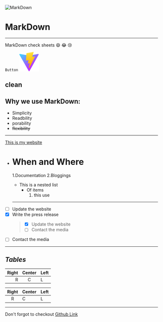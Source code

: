![MarkDown](https://www.logo.wine/a/logo/Markdown/Markdown-Logo.wine.svg)

# MarkDown

---

MarkDown check sheets :smile: :joy: :cry:

`Button`
![](.\public\vite.svg)

## **clean**

## Why we use MarkDown:

- Simplicity
- Readbility
- porability
- ~~flexibility~~

---

[This is my website](https://sravanpolu.me/)

- # When and Where

  1.Documentation
  2.Bloggings

  - This is a nested list
    - Of items
      1. this use

  ***

- [ ] Update the website
- [x] Write the press release
  > - [x] Update the website
  > - [ ] Contact the media
- [ ] Contact the media

---

## **_Tables_**

| Right | Center | Left |
| ----: | :----: | :--- |
|     R |   C    | L    |

| Right | Center | Left |
| :---: | ------ | ---- |
|   R   | C      | L    |

---

Don't forgot to checkout [Github Link](https://github.com/SravanKumarPolu)
